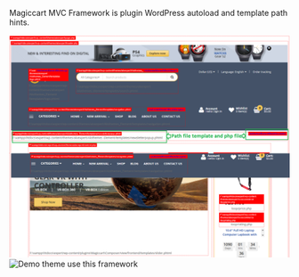 Magiccart MVC Framework is plugin WordPress autoload and template path hints.

![Template path hints](https://github.com/magiccart/wordpress/blob/master/template_hints.png)
![Demo theme use this framework](http://wp2cart.com/expert/)